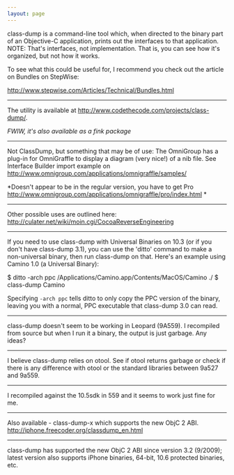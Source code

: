```yaml
---
layout: page
---
```





class-dump is a command-line tool which, when directed to the binary part of an Objective-C application, prints out the interfaces to that application. NOTE: That's interfaces, not implementation. That is, you can see how it's organized, but not how it works.

To see what this could be useful for, I recommend you check out the article on Bundles on StepWise:

http://www.stepwise.com/Articles/Technical/Bundles.html

----

The utility is available at http://www.codethecode.com/projects/class-dump/.

*FWIW, it's also available as a fink package*

----

Not ClassDump, but something that may be of use:
The OmniGroup has a plug-in for OmniGraffle to display a diagram (very nice!) of a nib file.  See
Interface Builder import example on
http://www.omnigroup.com/applications/omnigraffle/samples/

*Doesn't appear to be in the regular version, you have to get Pro http://www.omnigroup.com/applications/omnigraffle/pro/index.html *

----

Other possible uses are outlined here:
http://culater.net/wiki/moin.cgi/CocoaReverseEngineering

----

If you need to use class-dump with Universal Binaries on 10.3 (or if you don't have class-dump 3.1), you can use the 'ditto' command to make a non-universal binary, then run class-dump on that. Here's an example using Camino 1.0 (a Universal Binary):

    
$ ditto -arch ppc /Applications/Camino.app/Contents/MacOS/Camino ./
$ class-dump Camino


Specifying <code>-arch ppc</code> tells ditto to only copy the PPC version of the binary, leaving you with a normal, PPC executable that class-dump 3.0 can read.

----

class-dump doesn't seem to be working in Leopard (9A559). I recompiled from source but when I run it a binary, the output is just garbage. Any ideas?

----

I believe class-dump relies on otool. See if otool returns garbage or check if there is any difference with otool or the standard libraries between 9a527 and 9a559.

----

I recompiled against the 10.5sdk in 559 and it seems to work just fine for me.

----

Also available - class-dump-x which supports the new ObjC 2 ABI. http://iphone.freecoder.org/classdump_en.html

----

class-dump has supported the new ObjC 2 ABI since version 3.2 (9/2009); latest version also supports iPhone binaries, 64-bit, 10.6 protected binaries, etc.
